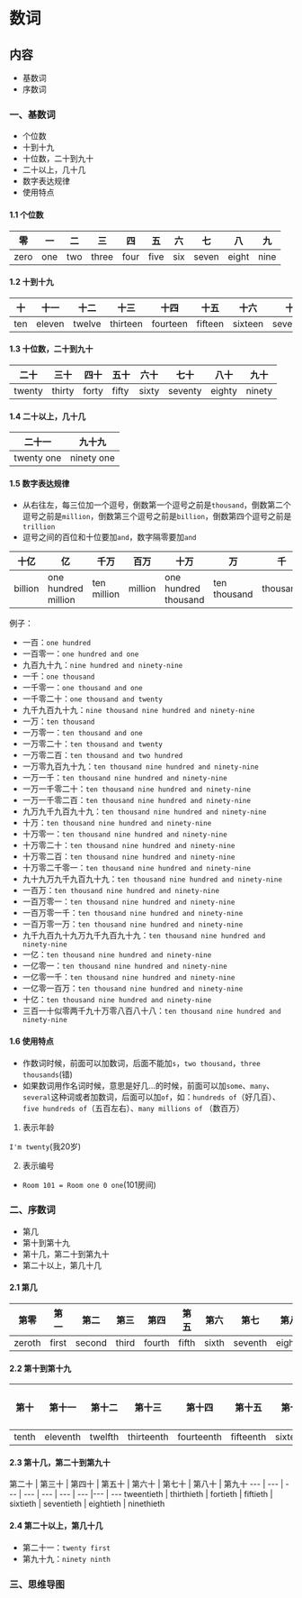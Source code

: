 # 数词

## 内容

- 基数词
- 序数词

### 一、基数词

- 个位数
- 十到十九
- 十位数，二十到九十
- 二十以上，几十几
- 数字表达规律
- 使用特点

#### 1.1 个位数

| 零   | 一  | 二  | 三    | 四   | 五   | 六  | 七    | 八    | 九   |
| ---- | --- | --- | ----- | ---- | ---- | --- | ----- | ----- | ---- |
| zero | one | two | three | four | five | six | seven | eight | nine |

#### 1.2 十到十九

| 十  | 十一   | 十二   | 十三     | 十四     | 十五    | 十六    | 十七      | 十八     | 十九     |
| --- | ------ | ------ | -------- | -------- | ------- | ------- | --------- | -------- | -------- |
| ten | eleven | twelve | thirteen | fourteen | fifteen | sixteen | seventeen | eighteen | nineteen |

#### 1.3 十位数，二十到九十

| 二十   | 三十   | 四十  | 五十  | 六十  | 七十    | 八十   | 九十   |
| ------ | ------ | ----- | ----- | ----- | ------- | ------ | ------ |
| twenty | thirty | forty | fifty | sixty | seventy | eighty | ninety |

#### 1.4 二十以上，几十几

| 二十一     | 九十九     |
| ---------- | ---------- |
| twenty one | ninety one |

#### 1.5 数字表达规律

- 从右往左，每三位加一个逗号，倒数第一个逗号之前是`thousand`，倒数第二个逗号之前是`million`，倒数第三个逗号之前是`billion`，倒数第四个逗号之前是`trillion`
- 逗号之间的百位和十位要加`and`，数字隔零要加`and`

| 十亿    | 亿                  | 千万        | 百万    | 十万                 | 万           | 千       | 百      | 十  | 个  |
| ------- | ------------------- | ----------- | ------- | -------------------- | ------------ | -------- | ------- | --- | --- |
| billion | one hundred million | ten million | million | one hundred thousand | ten thousand | thousand | hundred | ten | one |

例子：

- 一百：`one hundred`
- 一百零一：`one hundred and one`
- 九百九十九：`nine hundred and ninety-nine`
- 一千：`one thousand`
- 一千零一：`one thousand and one`
- 一千零二十：`one thousand and twenty`
- 九千九百九十九：`nine thousand nine hundred and ninety-nine`
- 一万：`ten thousand`
- 一万零一：`ten thousand and one`
- 一万零二十：`ten thousand and twenty`
- 一万零二百：`ten thousand and two hundred`
- 一万零九百九十九：`ten thousand nine hundred and ninety-nine`
- 一万一千：`ten thousand nine hundred and ninety-nine`
- 一万一千零二十：`ten thousand nine hundred and ninety-nine`
- 一万一千零二百：`ten thousand nine hundred and ninety-nine`
- 九万九千九百九十九：`ten thousand nine hundred and ninety-nine`
- 十万：`ten thousand nine hundred and ninety-nine`
- 十万零一：`ten thousand nine hundred and ninety-nine`
- 十万零二十：`ten thousand nine hundred and ninety-nine`
- 十万零二百：`ten thousand nine hundred and ninety-nine`
- 十万零二千零一：`ten thousand nine hundred and ninety-nine`
- 九十九万九千九百九十九：`ten thousand nine hundred and ninety-nine`
- 一百万：`ten thousand nine hundred and ninety-nine`
- 一百万零一：`ten thousand nine hundred and ninety-nine`
- 一百万零一千：`ten thousand nine hundred and ninety-nine`
- 一百万零一万：`ten thousand nine hundred and ninety-nine`
- 九千九百九十九万九千九百九十九：`ten thousand nine hundred and ninety-nine`
- 一亿：`ten thousand nine hundred and ninety-nine`
- 一亿零一：`ten thousand nine hundred and ninety-nine`
- 一亿零一千：`ten thousand nine hundred and ninety-nine`
- 一亿零一百万：`ten thousand nine hundred and ninety-nine`
- 十亿：`ten thousand nine hundred and ninety-nine`
- 三百一十似零两千九十万零八百八十八：`ten thousand nine hundred and ninety-nine`

#### 1.6 使用特点

- 作数词时候，前面可以加数词，后面不能加`s`，`two thousand`，`three thousands`(错)
- 如果数词用作名词时候，意思是好几…的时候，前面可以加`some`、`many`、`several`这种词或者加数词，后面可以加`of`，如：`hundreds of`（好几百）、`five hundreds of`（五百左右）、`many millions of` （数百万）

1. 表示年龄

`I'm twenty`(我20岁)

2. 表示编号

- `Room 101 = Room one 0 one`(101房间)

### 二、序数词

- 第几
- 第十到第十九
- 第十几，第二十到第九十
- 第二十以上，第几十几

#### 2.1 第几


第零| 第一| 第二| 第三| 第四 |第五 | 第六 | 第七 | 第八 |第九| 
---| --- |--- |--- | --- | --- | --- | --- | --- | --- | 
zeroth | first | second | third | fourth | fifth| sixth | seventh | eighth | ninth


#### 2.2 第十到第十九

第十| 第十一 | 第十二 | 第十三 | 第十四 | 第十五| 第十六 | 第十七 | 第十八 | 第十九 | 第二十
--- | --- | --- | --- | --- | --- |---|---| ---|---|---
tenth | eleventh | twelfth | thirteenth | fourteenth | fifteenth| sixteenth | seventeenth | eighteenth | ninteenth

#### 2.3 第十几，第二十到第九十

第二十 | 第三十 | 第四十 | 第五十 | 第六十 | 第七十 | 第八十 | 第九十
--- | --- | --- | --- | --- | --- | --- |--- | ---
tweentieth | thirthieth | fortieth | fiftieth | sixtieth | seventieth | eightieth | ninethieth 


#### 2.4 第二十以上，第几十几

- 第二十一：`twenty first`
- 第九十九：`ninety ninth`

### 三、思维导图

